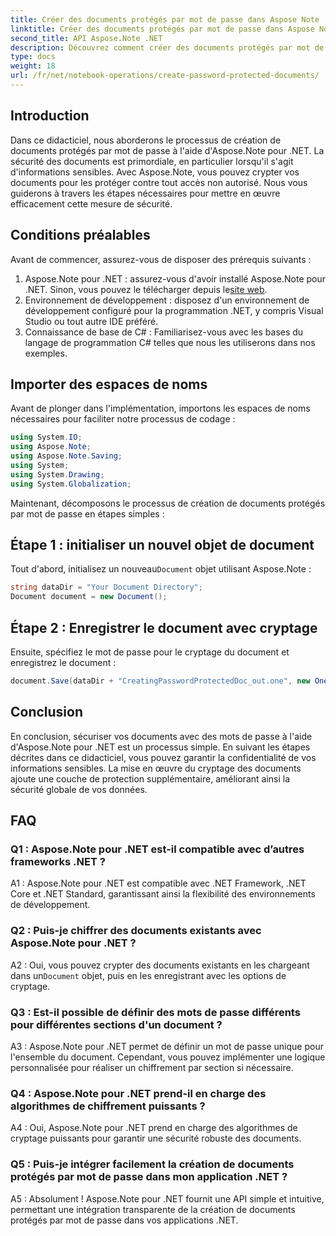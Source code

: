 ```yaml
---
title: Créer des documents protégés par mot de passe dans Aspose Note .NET
linktitle: Créer des documents protégés par mot de passe dans Aspose Note .NET
second_title: API Aspose.Note .NET
description: Découvrez comment créer des documents protégés par mot de passe dans Aspose Note pour .NET afin d'améliorer la sécurité des documents. Suivez notre tutoriel étape par étape pour une mise en œuvre facile.
type: docs
weight: 18
url: /fr/net/notebook-operations/create-password-protected-documents/
---
```

## Introduction

Dans ce didacticiel, nous aborderons le processus de création de documents protégés par mot de passe à l'aide d'Aspose.Note pour .NET. La sécurité des documents est primordiale, en particulier lorsqu'il s'agit d'informations sensibles. Avec Aspose.Note, vous pouvez crypter vos documents pour les protéger contre tout accès non autorisé. Nous vous guiderons à travers les étapes nécessaires pour mettre en œuvre efficacement cette mesure de sécurité.

## Conditions préalables

Avant de commencer, assurez-vous de disposer des prérequis suivants :

1.  Aspose.Note pour .NET : assurez-vous d'avoir installé Aspose.Note pour .NET. Sinon, vous pouvez le télécharger depuis le[site web](https://releases.aspose.com/note/net/).
2. Environnement de développement : disposez d'un environnement de développement configuré pour la programmation .NET, y compris Visual Studio ou tout autre IDE préféré.
3. Connaissance de base de C# : Familiarisez-vous avec les bases du langage de programmation C# telles que nous les utiliserons dans nos exemples.

## Importer des espaces de noms

Avant de plonger dans l'implémentation, importons les espaces de noms nécessaires pour faciliter notre processus de codage :

```csharp
using System.IO;
using Aspose.Note;
using Aspose.Note.Saving;
using System;
using System.Drawing;
using System.Globalization;
```

Maintenant, décomposons le processus de création de documents protégés par mot de passe en étapes simples :

## Étape 1 : initialiser un nouvel objet de document

 Tout d'abord, initialisez un nouveau`Document` objet utilisant Aspose.Note :

```csharp
string dataDir = "Your Document Directory";
Document document = new Document();
```

## Étape 2 : Enregistrer le document avec cryptage

Ensuite, spécifiez le mot de passe pour le cryptage du document et enregistrez le document :

```csharp
document.Save(dataDir + "CreatingPasswordProtectedDoc_out.one", new OneSaveOptions() { DocumentPassword = "pass" });
```

## Conclusion

En conclusion, sécuriser vos documents avec des mots de passe à l'aide d'Aspose.Note pour .NET est un processus simple. En suivant les étapes décrites dans ce didacticiel, vous pouvez garantir la confidentialité de vos informations sensibles. La mise en œuvre du cryptage des documents ajoute une couche de protection supplémentaire, améliorant ainsi la sécurité globale de vos données.

## FAQ

### Q1 : Aspose.Note pour .NET est-il compatible avec d’autres frameworks .NET ?

A1 : Aspose.Note pour .NET est compatible avec .NET Framework, .NET Core et .NET Standard, garantissant ainsi la flexibilité des environnements de développement.

### Q2 : Puis-je chiffrer des documents existants avec Aspose.Note pour .NET ?

 A2 : Oui, vous pouvez crypter des documents existants en les chargeant dans un`Document` objet, puis en les enregistrant avec les options de cryptage.

### Q3 : Est-il possible de définir des mots de passe différents pour différentes sections d'un document ?

A3 : Aspose.Note pour .NET permet de définir un mot de passe unique pour l'ensemble du document. Cependant, vous pouvez implémenter une logique personnalisée pour réaliser un chiffrement par section si nécessaire.

### Q4 : Aspose.Note pour .NET prend-il en charge des algorithmes de chiffrement puissants ?

A4 : Oui, Aspose.Note pour .NET prend en charge des algorithmes de cryptage puissants pour garantir une sécurité robuste des documents.

### Q5 : Puis-je intégrer facilement la création de documents protégés par mot de passe dans mon application .NET ?

A5 : Absolument ! Aspose.Note pour .NET fournit une API simple et intuitive, permettant une intégration transparente de la création de documents protégés par mot de passe dans vos applications .NET.